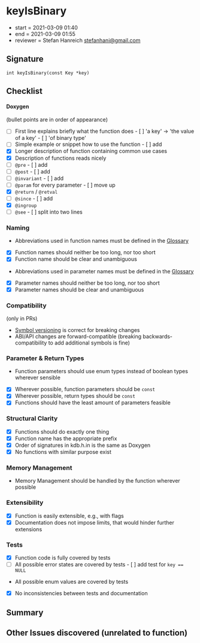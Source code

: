 # keyIsBinary

- start = 2021-03-09 01:40
- end = 2021-03-09 01:55
- reviewer = Stefan Hanreich <stefanhani@gmail.com>

## Signature

`int keyIsBinary(const Key *key)`

## Checklist

#### Doxygen

(bullet points are in order of appearance)

- [ ] First line explains briefly what the function does
      - [ ] 'a key' -> 'the value of a key'
      - [ ] 'of binary type'
- [ ] Simple example or snippet how to use the function
      - [ ] add
- [x] Longer description of function containing common use cases
- [x] Description of functions reads nicely
- [ ] `@pre`
      - [ ] add
- [ ] `@post`
      - [ ] add
- [ ] `@invariant`
      - [ ] add
- [ ] `@param` for every parameter
      - [ ] move up
- [x] `@return` / `@retval`
- [ ] `@since`
      - [ ] add
- [x] `@ingroup`
- [ ] `@see`
      - [ ] split into two lines

### Naming

- Abbreviations used in function names must be defined in the
      [Glossary](/doc/help/elektra-glossary.md)
- [x] Function names should neither be too long, nor too short
- [x] Function name should be clear and unambiguous
- Abbreviations used in parameter names must be defined in the
      [Glossary](/doc/help/elektra-glossary.md)
- [x] Parameter names should neither be too long, nor too short
- [x] Parameter names should be clear and unambiguous

### Compatibility

(only in PRs)

- [Symbol versioning](/doc/dev/symbol-versioning.md)
      is correct for breaking changes
- ABI/API changes are forward-compatible (breaking backwards-compatibility
      to add additional symbols is fine)

### Parameter & Return Types

- Function parameters should use enum types instead of boolean types
      wherever sensible
- [x] Wherever possible, function parameters should be `const`
- [x] Wherever possible, return types should be `const`
- [x] Functions should have the least amount of parameters feasible

### Structural Clarity

- [x] Functions should do exactly one thing
- [x] Function name has the appropriate prefix
- [x] Order of signatures in kdb.h.in is the same as Doxygen
- [x] No functions with similar purpose exist

### Memory Management

- Memory Management should be handled by the function wherever possible

### Extensibility

- [x] Function is easily extensible, e.g., with flags
- [x] Documentation does not impose limits, that would hinder further extensions

### Tests

- [x] Function code is fully covered by tests
- [ ] All possible error states are covered by tests
      - [ ] add test for `key == NULL`
- All possible enum values are covered by tests
- [x] No inconsistencies between tests and documentation

## Summary

## Other Issues discovered (unrelated to function)
